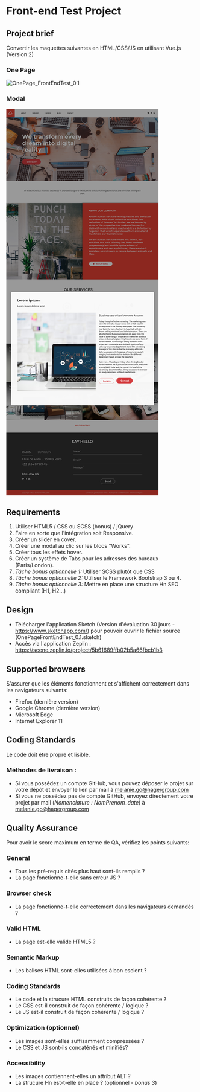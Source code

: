 Front-end Test Project
======================

## Project brief
Convertir les maquettes suivantes en HTML/CSS/JS en utilisant Vue.js (Version 2)

### One Page 
![OnePage_FrontEndTest_0.1](OnePage_FrontEndTest_0.1.png)

### Modal
![OnePage_FrontEndTest-modal-work_0.1](OnePage_FrontEndTest-modal-work_0.1.png)

## Requirements
1. Utiliser HTML5 / CSS ou SCSS (bonus) / jQuery
2. Faire en sorte que l'intégration soit Responsive.
3. Créer un slider en cover.
4. Créer une modal au clic sur les blocs "Works".
5. Créer tous les effets hover.
6. Créer un système de Tabs pour les adresses des bureaux (Paris/London).
7. *Tâche bonus optionnelle 1:* Utiliser SCSS plutôt que CSS
8. *Tâche bonus optionnelle 2:* Utiliser le Framework Bootstrap 3 ou 4.
9. *Tâche bonus optionnelle 3:* Mettre en place une structure Hn SEO compliant (H1, H2...)

## Design
- Télécharger l'application Sketch (Version d'évaluation 30 jours - https://www.sketchapp.com/) pour pouvoir ouvrir le fichier source (OnePageFrontEndTest_0.1.sketch) 
- Accès via l'application Zeplin : https://scene.zeplin.io/project/5b61689ffb02b5a66fbcb1b3

## Supported browsers
S'assurer que les éléments fonctionnent et s'affichent correctement dans les navigateurs suivants: 

- Firefox (dernière version)
- Google Chrome (dernière version)
- Microsoft Edge
- Internet Explorer 11

## Coding Standards
Le code doit être propre et lisible. 

### Méthodes de livraison :
- Si vous possédez un compte GitHub, vous pouvez déposer le projet sur votre dépôt et envoyer le lien par mail à melanie.go@hagergroup.com
- Si vous ne possédez pas de compte GitHub, envoyez directement votre projet par mail (*Nomenclature : NomPrenom_date*) à melanie.go@hagergroup.com


## Quality Assurance
Pour avoir le score maximum en terme de QA, vérifiez les points suivants:

### General

- Tous les pré-requis cités plus haut sont-ils remplis ?
- La page fonctionne-t-elle sans erreur JS ?

### Browser check

- La page fonctionne-t-elle correctement dans les navigateurs demandés ?

### Valid HTML

- La page est-elle valide HTML5 ?

### Semantic Markup

- Les balises HTML sont-elles utilisées à bon escient ?

### Coding Standards

- Le code et la strucure HTML construits de façon cohérente ?
- Le CSS est-il construit de façon cohérente / logique ?
- Le JS est-il construit de façon cohérente / logique ?

### Optimization (optionnel)

- Les images sont-elles suffisamment compressées ?
- Le CSS et JS sont-ils concaténés et minifiés?

### Accessibility 

- Les images contiennent-elles un attribut ALT ?
- La strucure Hn est-t-elle en place ? (optionnel - *bonus 3*)
